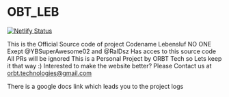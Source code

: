 # OBT_LEB
[![Netlify Status](https://api.netlify.com/api/v1/badges/a8b215b7-bb52-463e-9245-56abbdcdf7c2/deploy-status)](https://app.netlify.com/sites/proj-leb/deploys)

This is the Official Source code of project Codename Lebensluf
NO ONE Exept @YBSuperAwesome02 and @RalDsz Has acces to this source code
All PRs will be ignored 
This is a Personal Project by ORBT Tech so Lets keep it that way :)
Interested to make the website better? Please Contact us at orbt.technologies@gmail.com

There is a google docs link which leads you to the project logs
